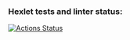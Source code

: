 ### Hexlet tests and linter status:
[![Actions Status](https://github.com/hi-ar/java-project-99/actions/workflows/hexlet-check.yml/badge.svg)](https://github.com/hi-ar/java-project-99/actions)